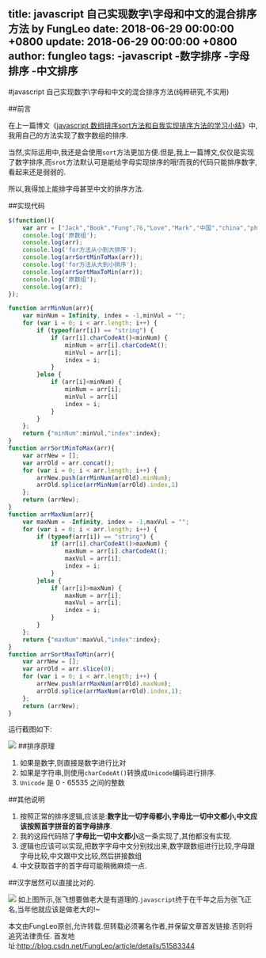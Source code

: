 title: javascript 自己实现数字\字母和中文的混合排序方法 by FungLeo
date: 2018-06-29 00:00:00 +0800
update: 2018-06-29 00:00:00 +0800
author: fungleo
tags:
    -javascript
    -数字排序
    -字母排序
    -中文排序
---

#javascript 自己实现数字\字母和中文的混合排序方法(纯粹研究,不实用)

##前言

在上一篇博文《[javascript 数组排序sort方法和自我实现排序方法的学习小结](http://blog.csdn.net/fungleo/article/details/51555590)》中,我用自己的方法实现了数字数组的排序.

当然,实际运用中,我还是会使用`sort`方法更加方便.但是,我上一篇博文,仅仅是实现了数字排序,而`srot`方法默认可是能给字母实现排序的哦!而我的代码只能排序数字,看起来还是弱弱的.

所以,我得加上能排字母甚至中文的排序方法.

##实现代码

```javascript
$(function(){
	var arr = ["Jack","Book","Fung",76,"Love","Mark","中国","china","phone","刘德华"];
	console.log('原数组');
	console.log(arr);
	console.log('for方法从小到大排序');
	console.log(arrSortMinToMax(arr));
	console.log('for方法从大到小排序');
	console.log(arrSortMaxToMin(arr));
	console.log('原数组');
	console.log(arr);
});

function arrMinNum(arr){
	var minNum = Infinity, index = -1,minVul = "";
	for (var i = 0; i < arr.length; i++) {
		if (typeof(arr[i]) == "string") {
			if (arr[i].charCodeAt()<minNum) {
				minNum = arr[i].charCodeAt();
				minVul = arr[i];
				index = i;
			}
		}else {
			if (arr[i]<minNum) {
				minNum = arr[i];
				minVul = arr[i]
				index = i;
			}
		}
	};
	return {"minNum":minVul,"index":index};
}
function arrSortMinToMax(arr){
	var arrNew = [];
	var arrOld = arr.concat();
	for (var i = 0; i < arr.length; i++) {
		arrNew.push(arrMinNum(arrOld).minNum);
		arrOld.splice(arrMinNum(arrOld).index,1)
	};
	return (arrNew);
}
function arrMaxNum(arr){
	var maxNum = -Infinity, index = -1,maxVul = "";
	for (var i = 0; i < arr.length; i++) {
		if (typeof(arr[i]) == "string") {
			if (arr[i].charCodeAt()>maxNum) {
				maxNum = arr[i].charCodeAt();
				maxVul = arr[i];
				index = i;
			}
		}else {
			if (arr[i]>maxNum) {
				maxNum = arr[i];
				maxVul = arr[i];
				index = i;
			}
		}
	};
	return {"maxNum":maxVul,"index":index};
}
function arrSortMaxToMin(arr){
	var arrNew = [];
	var arrOld = arr.slice(0);
	for (var i = 0; i < arr.length; i++) {
		arrNew.push(arrMaxNum(arrOld).maxNum);
		arrOld.splice(arrMaxNum(arrOld).index,1);
	};
	return (arrNew);
}
```
运行截图如下:

![](https://raw.githubusercontent.com/fengcms/articles/master/image/11/08e9ed3de9c4ff281aeded8691e58a.jpg)
##排序原理

1. 如果是数字,则直接是数字进行比对
2. 如果是字符串,则使用`charCodeAt()`转换成`Unicode`编码进行排序.
3. `Unicode` 是 0 - 65535 之间的整数

##其他说明

1. 按照正常的排序逻辑,应该是:**数字比一切字母都小,字母比一切中文都小,中文应该按照首字拼音的首字母排序**.
2. 我的这段代码除了**字母比一切中文都小**这一条实现了,其他都没有实现.
3. 逻辑也应该可以实现,把数字字母中文分别找出来,数字跟数组进行比较,字母跟字母比较,中文跟中文比较,然后拼接数组
4. 中文获取首字的首字母可能稍微麻烦一点.

##汉字居然可以直接比对的.

![](https://raw.githubusercontent.com/fengcms/articles/master/image/0b/24e6ca1e0f5e9d79162cabcafd9d8d.jpg)
如上图所示,张飞想要做老大是有道理的.`javascript`终于在千年之后为张飞正名,当年他就应该是做老大的!~

本文由FungLeo原创,允许转载.但转载必须署名作者,并保留文章首发链接.否则将追究法律责任. 
首发地址:http://blog.csdn.net/FungLeo/article/details/51583344